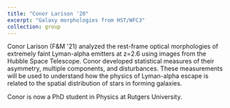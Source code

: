 ```yaml
---
title: "Conor Larison '20"
excerpt: "Galaxy morphologies from HST/WFC3"
collection: group
---
```


Conor Larison (F&M '21) analyzed the rest-frame optical morphologies of extremely faint Lyman-alpha emitters at z=2.6 using images from the Hubble Space Telescope. Conor developed statistical measures of their asymmetry, multiple components, and disturbances. These measurements will be used to understand how the physics of Lyman-alpha escape is related to the spatial distribution of stars in forming galaxies. 

Conor is now a PhD student in Physics at Rutgers University. 
